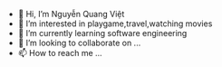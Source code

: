 - 👋 Hi, I’m Nguyễn Quang Việt
- 👀 I’m interested in playgame,travel,watching movies  
- 🌱 I’m currently learning software engineering
- 💞️ I’m looking to collaborate on ...
- 📫 How to reach me ...

<!---
quangviet0106/quangviet0106 is a ✨ special ✨ repository because its `README.md` (this file) appears on your GitHub profile.
You can click the Preview link to take a look at your changes.
--->
